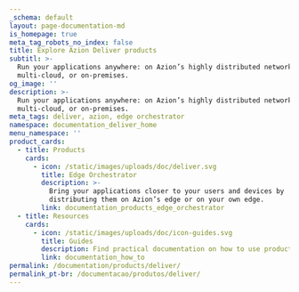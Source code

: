 ```yaml
---
_schema: default
layout: page-documentation-md
is_homepage: true
meta_tag_robots_no_index: false
title: Explore Azion Deliver products
subtitl: >-
  Run your applications anywhere: on Azion’s highly distributed network, on
  multi-cloud, or on-premises.
og_image: ''
description: >-
  Run your applications anywhere: on Azion’s highly distributed network, on
  multi-cloud, or on-premises.
meta_tags: deliver, azion, edge orchestrator
namespace: documentation_deliver_home
menu_namespace: ''
product_cards:
  - title: Products
    cards:
      - icon: /static/images/uploads/doc/deliver.svg
        title: Edge Orchestrator
        description: >-
          Bring your applications closer to your users and devices by
          distributing them on Azion’s edge or on your own edge.
        link: documentation_products_edge_orchestrator
  - title: Resources
    cards:
      - icon: /static/images/uploads/doc/icon-guides.svg
        title: Guides
        description: Find practical documentation on how to use products.
        link: documentation_how_to
permalink: /documentation/products/deliver/
permalink_pt-br: /documentacao/produtos/deliver/
---
```

